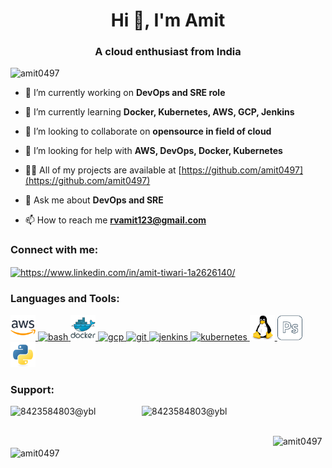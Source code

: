 <h1 align="center">Hi 👋, I'm Amit</h1>
<h3 align="center">A cloud enthusiast from India</h3>

<p align="left"> <img src="https://komarev.com/ghpvc/?username=amit0497&label=Profile%20views&color=0e75b6&style=flat" alt="amit0497" /> </p>

- 🔭 I’m currently working on **DevOps and SRE role**

- 🌱 I’m currently learning **Docker, Kubernetes, AWS, GCP, Jenkins**

- 👯 I’m looking to collaborate on **opensource in field of cloud**

- 🤝 I’m looking for help with **AWS, DevOps, Docker, Kubernetes**

- 👨‍💻 All of my projects are available at [https://github.com/amit0497](https://github.com/amit0497)

- 💬 Ask me about **DevOps and SRE**

- 📫 How to reach me **rvamit123@gmail.com**

<h3 align="left">Connect with me:</h3>
<p align="left">
<a href="https://linkedin.com/in/https://www.linkedin.com/in/amit-tiwari-1a2626140/" target="blank"><img align="center" src="https://raw.githubusercontent.com/rahuldkjain/github-profile-readme-generator/master/src/images/icons/Social/linked-in-alt.svg" alt="https://www.linkedin.com/in/amit-tiwari-1a2626140/" height="30" width="40" /></a>
</p>

<h3 align="left">Languages and Tools:</h3>
<p align="left"> <a href="https://aws.amazon.com" target="_blank" rel="noreferrer"> <img src="https://raw.githubusercontent.com/devicons/devicon/master/icons/amazonwebservices/amazonwebservices-original-wordmark.svg" alt="aws" width="40" height="40"/> </a> <a href="https://www.gnu.org/software/bash/" target="_blank" rel="noreferrer"> <img src="https://www.vectorlogo.zone/logos/gnu_bash/gnu_bash-icon.svg" alt="bash" width="40" height="40"/> </a> <a href="https://www.docker.com/" target="_blank" rel="noreferrer"> <img src="https://raw.githubusercontent.com/devicons/devicon/master/icons/docker/docker-original-wordmark.svg" alt="docker" width="40" height="40"/> </a> <a href="https://cloud.google.com" target="_blank" rel="noreferrer"> <img src="https://www.vectorlogo.zone/logos/google_cloud/google_cloud-icon.svg" alt="gcp" width="40" height="40"/> </a> <a href="https://git-scm.com/" target="_blank" rel="noreferrer"> <img src="https://www.vectorlogo.zone/logos/git-scm/git-scm-icon.svg" alt="git" width="40" height="40"/> </a> <a href="https://www.jenkins.io" target="_blank" rel="noreferrer"> <img src="https://www.vectorlogo.zone/logos/jenkins/jenkins-icon.svg" alt="jenkins" width="40" height="40"/> </a> <a href="https://kubernetes.io" target="_blank" rel="noreferrer"> <img src="https://www.vectorlogo.zone/logos/kubernetes/kubernetes-icon.svg" alt="kubernetes" width="40" height="40"/> </a> <a href="https://www.linux.org/" target="_blank" rel="noreferrer"> <img src="https://raw.githubusercontent.com/devicons/devicon/master/icons/linux/linux-original.svg" alt="linux" width="40" height="40"/> </a> <a href="https://www.photoshop.com/en" target="_blank" rel="noreferrer"> <img src="https://raw.githubusercontent.com/devicons/devicon/master/icons/photoshop/photoshop-line.svg" alt="photoshop" width="40" height="40"/> </a> <a href="https://www.python.org" target="_blank" rel="noreferrer"> <img src="https://raw.githubusercontent.com/devicons/devicon/master/icons/python/python-original.svg" alt="python" width="40" height="40"/> </a> </p>

<h3 align="left">Support:</h3>
<p><a href="https://www.buymeacoffee.com/8423584803@ybl"> <img align="left" src="https://cdn.buymeacoffee.com/buttons/v2/default-yellow.png" height="50" width="210" alt="8423584803@ybl" /></a><a href="https://ko-fi.com/8423584803@ybl"> <img align="left" src="https://cdn.ko-fi.com/cdn/kofi3.png?v=3" height="50" width="210" alt="8423584803@ybl" /></a></p><br><br>

<p><img align="left" src="https://github-readme-stats.vercel.app/api/top-langs?username=amit0497&show_icons=true&locale=en&layout=compact" alt="amit0497" /></p>

<p>&nbsp;<img align="center" src="https://github-readme-stats.vercel.app/api?username=amit0497&show_icons=true&locale=en" alt="amit0497" /></p>
